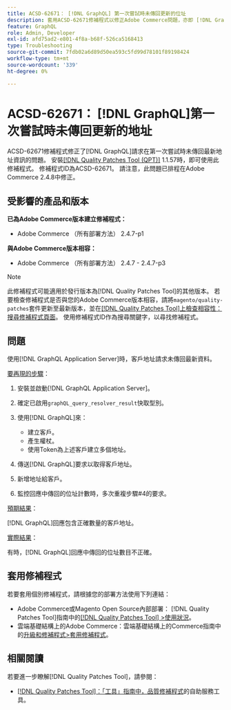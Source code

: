 ```yaml
---
title: ACSD-62671： [!DNL GraphQL] 第一次嘗試時未傳回更新的位址
description: 套用ACSD-62671修補程式以修正Adobe Commerce問題，亦即 [!DNL GraphQL] 請求在第一次嘗試時未傳回最新位址資訊。
feature: GraphQL
role: Admin, Developer
exl-id: afd75ad2-e801-4f8a-b68f-526ca5168413
type: Troubleshooting
source-git-commit: 7fdb02a6d89d50ea593c5fd99d78101f89198424
workflow-type: tm+mt
source-wordcount: '339'
ht-degree: 0%

---
```


# ACSD-62671： [!DNL GraphQL]第一次嘗試時未傳回更新的地址

ACSD-62671修補程式修正了[!DNL GraphQL]請求在第一次嘗試時未傳回最新地址資訊的問題。 安裝[[!DNL Quality Patches Tool (QPT)]](https://experienceleague.adobe.com/docs/commerce-operations/tools/quality-patches-tool/usage.html?lang=zh-Hant) 1.1.57時，即可使用此修補程式。 修補程式ID為ACSD-62671。 請注意，此問題已排程在Adobe Commerce 2.4.8中修正。

## 受影響的產品和版本

**已為Adobe Commerce版本建立修補程式：**

* Adobe Commerce （所有部署方法） 2.4.7-p1

**與Adobe Commerce版本相容：**

* Adobe Commerce （所有部署方法） 2.4.7 - 2.4.7-p3

>[!NOTE]
>
>此修補程式可能適用於發行版本為[!DNL Quality Patches Tool]的其他版本。 若要檢查修補程式是否與您的Adobe Commerce版本相容，請將`magento/quality-patches`套件更新至最新版本，並在[[!DNL Quality Patches Tool]上檢查相容性：搜尋修補程式頁面](https://experienceleague.adobe.com/tools/commerce-quality-patches/index.html?lang=zh-Hant)。 使用修補程式ID作為搜尋關鍵字，以尋找修補程式。

## 問題

使用[!DNL GraphQL Application Server]時，客戶地址請求未傳回最新資料。

<u>要再現的步驟</u>：

1. 安裝並啟動[!DNL GraphQL Application Server]。
1. 確定已啟用`graphQL_query_resolver_result`快取型別。
1. 使用[!DNL GraphQL]來：

   * 建立客戶。
   * 產生權杖。
   * 使用Token為上述客戶建立多個地址。

1. 傳送[!DNL GraphQL]要求以取得客戶地址。
1. 新增地址給客戶。
1. 監控回應中傳回的位址計數時，多次重複步驟#4的要求。

<u>預期結果</u>：

[!DNL GraphQL]回應包含正確數量的客戶地址。

<u>實際結果</u>：

有時，[!DNL GraphQL]回應中傳回的位址數目不正確。

## 套用修補程式

若要套用個別修補程式，請根據您的部署方法使用下列連結：

* Adobe Commerce或Magento Open Source內部部署： [!DNL Quality Patches Tool]指南中的[[!DNL Quality Patches Tool] >使用狀況](/help/tools/quality-patches-tool/usage.md)。
* 雲端基礎結構上的Adobe Commerce：雲端基礎結構上的Commerce指南中的[升級和修補程式>套用修補程式](https://experienceleague.adobe.com/docs/commerce-cloud-service/user-guide/develop/upgrade/apply-patches.html?lang=zh-Hant)。

## 相關閱讀

若要進一步瞭解[!DNL Quality Patches Tool]，請參閱：

* [[!DNL Quality Patches Tool]：「工具」指南中，品質修補程式](/help/tools/quality-patches-tool/quality-patches-tool-to-self-serve-quality-patches.md)的自助服務工具。
